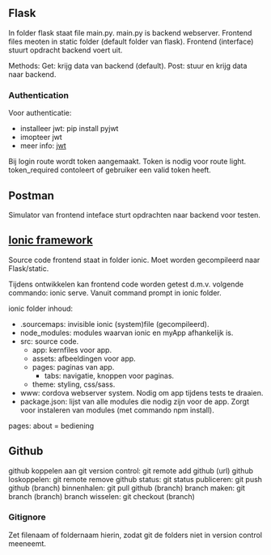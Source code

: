 ## Flask
In folder flask staat file main.py.
main.py is backend webserver. Frontend files meoten in static folder (default folder van flask). 
Frontend (interface) stuurt opdracht backend voert uit.

Methods:
    Get: krijg data van backend (default).
    Post: stuur en krijg data naar backend.

### Authentication
Voor authenticatie:
- installeer jwt: pip install pyjwt
- imopteer jwt
- meer info: [jwt](https://jwt.io)

Bij login route wordt token aangemaakt.
Token is nodig voor route light. token_required contoleert of gebruiker een valid token heeft.

## Postman
Simulator van frontend inteface sturt opdrachten naar backend voor testen.

## [Ionic framework](https://ionicframework.com/getting-started)

Source code frontend staat in folder ionic.
Moet worden gecompileerd naar Flask/static.

Tijdens ontwikkelen kan frontend code worden getest d.m.v. volgende commando: ionic serve. 
Vanuit command prompt in ionic folder.

ionic folder inhoud:
- .sourcemaps:
    invisible ionic (system)file (gecompileerd).
- node_modules:
    modules waarvan ionic en myApp afhankelijk is.
- src:
    source code.
    - app:
        kernfiles voor app.
    - assets:
        afbeeldingen voor app.
    - pages:
        paginas van app.
        - tabs:
            navigatie, knoppen voor paginas.
    - theme:
        styling, css/sass.
- www:
    cordova webserver system. Nodig om app tijdens tests te draaien.
- package.json:
    lijst van alle modules die nodig zijn voor de app. Zorgt voor instaleren van modules (met commando npm install).

pages:
    about = bediening

## Github
github koppelen aan git version control: git remote add github (url)
github loskoppelen: git remote remove github
status: git status
publiceren: git push github (branch)
binnenhalen: git pull github (branch)
branch maken: git branch (branch)
branch wisselen: git checkout (branch)

### Gitignore
Zet filenaam of foldernaam hierin, zodat git de folders niet in version control meeneemt.